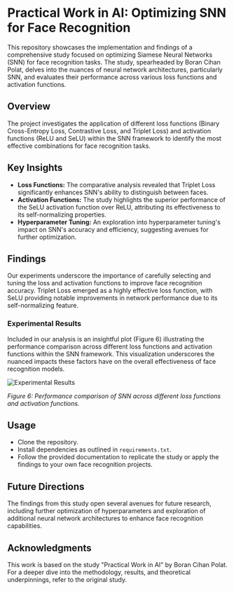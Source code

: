 # Practical Work in AI: Optimizing SNN for Face Recognition

This repository showcases the implementation and findings of a comprehensive study focused on optimizing Siamese Neural Networks (SNN) for face recognition tasks. The study, spearheaded by Boran Cihan Polat, delves into the nuances of neural network architectures, particularly SNN, and evaluates their performance across various loss functions and activation functions.

## Overview

The project investigates the application of different loss functions (Binary Cross-Entropy Loss, Contrastive Loss, and Triplet Loss) and activation functions (ReLU and SeLU) within the SNN framework to identify the most effective combinations for face recognition tasks.

## Key Insights

- **Loss Functions:** The comparative analysis revealed that Triplet Loss significantly enhances SNN's ability to distinguish between faces.
- **Activation Functions:** The study highlights the superior performance of the SeLU activation function over ReLU, attributing its effectiveness to its self-normalizing properties.
- **Hyperparameter Tuning:** An exploration into hyperparameter tuning's impact on SNN's accuracy and efficiency, suggesting avenues for further optimization.

## Findings

Our experiments underscore the importance of carefully selecting and tuning the loss and activation functions to improve face recognition accuracy. Triplet Loss emerged as a highly effective loss function, with SeLU providing notable improvements in network performance due to its self-normalizing feature.

### Experimental Results

Included in our analysis is an insightful plot (Figure 6) illustrating the performance comparison across different loss functions and activation functions within the SNN framework. This visualization underscores the nuanced impacts these factors have on the overall effectiveness of face recognition models.

![Experimental Results](path/to/figure6.jpg)

*Figure 6: Performance comparison of SNN across different loss functions and activation functions.*

## Usage

- Clone the repository.
- Install dependencies as outlined in `requirements.txt`.
- Follow the provided documentation to replicate the study or apply the findings to your own face recognition projects.

## Future Directions

The findings from this study open several avenues for future research, including further optimization of hyperparameters and exploration of additional neural network architectures to enhance face recognition capabilities.

## Acknowledgments

This work is based on the study "Practical Work in AI" by Boran Cihan Polat. For a deeper dive into the methodology, results, and theoretical underpinnings, refer to the original study.
